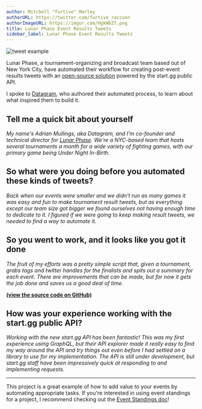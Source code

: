```yaml
---
author: Mitchell "furtive" Morley
authorURL: https://twitter.com/furtive_raccoon
authorImageURL: https://imgur.com/HgkWbZt.png
title: Lunar Phase Event Results Tweets
sidebar_label: Lunar Phase Event Results Tweets
---
```


![tweet example](https://imgur.com/VXJMb0a.png)

Lunar Phase, a tournament-organizing and broadcast team based out of New York City, have
automated their workflow for creating post-event results tweets with an
<a href="https://github.com/lunar-phase/smashgg-results" target="_blank">open-source solution</a>
powered by the start.gg public API.

<!--truncate-->

I spoke to <a href="https://twitter.com/gramofdata" target="_blank">Datagram</a>,
who authored their automated process, to learn about what inspired them to build it.

## Tell me a quick bit about yourself

_My name's Adrian Mullings, aka Datagram, and I'm co-founder and technical director for
<a href="https://twitter.com/LunarPhaseProd" target="_blank">Lunar Phase</a>.
We're a NYC-based team that hosts several tournaments a month for a wide variety of fighting games, with our
primary game being Under Night In-Birth._

## So what were you doing before you automated these kinds of tweets?

_Back when our events were smaller and we didn't run as many games it was easy and fun to make tournament
result tweets, but as everything except our team size got bigger we found ourselves not having enough time
to dedicate to it.
I figured if we were going to keep making result tweets, we needed to find a way to automate it._

## So you went to work, and it looks like you got it done

_The fruit of my efforts was a pretty simple script that, given a tournament, grabs tags and twitter handles
for the finalists and spits out a summary for each event.
There are improvements that can be made, but for now it gets the job done and saves us a good deal of time._

**<a href="https://github.com/lunar-phase/smashgg-results" target="_blank">(view the source code on GitHub)</a>**

## How was your experience working with the start.gg public API?

_Working with the new start.gg API has been fantastic!
This was my first experience using GraphQL, but their API explorer made it really easy to find my way around
the API and try things out even before I had settled on a library to use for my implementation.
The API is still under development, but start.gg staff have been impressively quick at responding to and implementing requests._

---

This project is a great example of how to add value to your events by automating appropriate tasks.
If you're interested in using event standings for a project, I recommend checking out the
[Event Standings doc](/docs/examples/queries/event-standings)!
